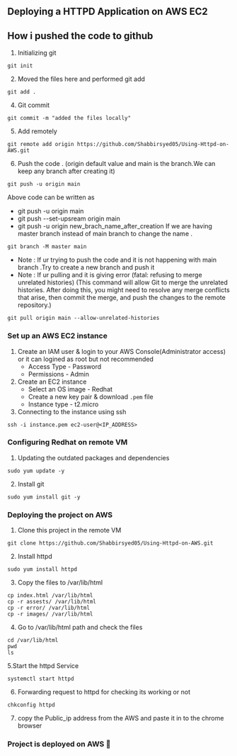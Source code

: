 ## Deploying a HTTPD Application on AWS EC2

## How i pushed the code to github
1. Initializing git
```
git init
```
2. Moved the files here and performed git add
```
git add .
```
4. Git commit
```
git commit -m "added the files locally"
```
5. Add remotely
```
git remote add origin https://github.com/Shabbirsyed05/Using-Httpd-on-AWS.git
```
6. Push the code . (origin default value and main is the branch.We can keep any branch after creating it)
```
git push -u origin main
```
Above code can be written as 
- git push -u origin main
- git push --set-upsream origin main
- git push -u origin new_brach_name_after_creation
If we are having master branch instead of main branch to change the name .
 ```
 git branch -M master main
```
- Note : If ur trying to push the code and it is not happening with main branch .Try to create a new branch and push it
- Note : If ur pulling and it is giving error (fatal: refusing to merge unrelated histories) (This command will allow Git to merge the unrelated histories. After doing this, you might need to resolve any merge conflicts that arise, then commit the merge, and push the changes to the remote repository.)
```
git pull origin main --allow-unrelated-histories
```

### Set up an AWS EC2 instance

1. Create an IAM user & login to your AWS Console(Administrator access) or it can logined as root but not recommended 
    - Access Type - Password
    - Permissions - Admin
2. Create an EC2 instance
    - Select an OS image - Redhat
    - Create a new key pair & download `.pem` file
    - Instance type - t2.micro
3. Connecting to the instance using ssh
```
ssh -i instance.pem ec2-user@<IP_ADDRESS>
```


### Configuring Redhat on remote VM

1. Updating the outdated packages and dependencies
```
sudo yum update -y
```
2. Install git
```
sudo yum install git -y
```

### Deploying the project on AWS

1. Clone this project in the remote VM
```
git clone https://github.com/Shabbirsyed05/Using-Httpd-on-AWS.git
```
2. Install httpd
```
sudo yum install httpd
```
3. Copy the files to /var/lib/html
```
cp index.html /var/lib/html
cp -r assests/ /var/lib/html
cp -r error/ /var/lib/html
cp -r images/ /var/lib/html
```

4. Go to /var/lib/html path and check the files
```
cd /var/lib/html
pwd
ls
```

5.Start the httpd Service
```
systemctl start httpd
```
6. Forwarding request to httpd for checking its working or not
```
chkconfig httpd
```
7. copy the Public_ip address from the AWS and paste it in to the chrome browser

### Project is deployed on AWS 🎉
   
